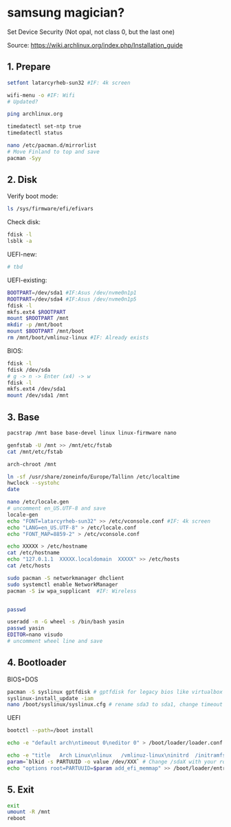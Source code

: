# samsung magician?
Set Device Security (Not opal, not class 0, but the last one)



Source: <https://wiki.archlinux.org/index.php/Installation_guide>

## 1. Prepare

```sh
setfont latarcyrheb-sun32 #IF: 4k screen

wifi-menu -o #IF: Wifi
# Updated?

ping archlinux.org

timedatectl set-ntp true
timedatectl status

nano /etc/pacman.d/mirrorlist
# Move Finland to top and save
pacman -Syy

```

## 2. Disk

Verify boot mode:
```sh
ls /sys/firmware/efi/efivars
```

Check disk:
```sh
fdisk -l
lsblk -a
```

UEFI-new:
```sh
# tbd
```

UEFI-existing:
```sh
BOOTPART=/dev/sda1 #IF:Asus /dev/nvme0n1p1
ROOTPART=/dev/sda4 #IF:Asus /dev/nvme0n1p5
fdisk -l
mkfs.ext4 $ROOTPART
mount $ROOTPART /mnt
mkdir -p /mnt/boot
mount $BOOTPART /mnt/boot
rm /mnt/boot/vmlinuz-linux #IF: Already exists
```

BIOS:
```sh
fdisk -l
fdisk /dev/sda
# g -> n -> Enter (x4) -> w
fdisk -l
mkfs.ext4 /dev/sda1
mount /dev/sda1 /mnt
```

## 3. Base

```sh
pacstrap /mnt base base-devel linux linux-firmware nano 

genfstab -U /mnt >> /mnt/etc/fstab
cat /mnt/etc/fstab

arch-chroot /mnt

ln -sf /usr/share/zoneinfo/Europe/Tallinn /etc/localtime
hwclock --systohc
date

nano /etc/locale.gen
# uncomment en_US.UTF-8 and save
locale-gen
echo "FONT=latarcyrheb-sun32" >> /etc/vconsole.conf #IF: 4k screen
echo "LANG=en_US.UTF-8" > /etc/locale.conf
echo "FONT_MAP=8859-2" > /etc/vconsole.conf

echo XXXXX > /etc/hostname
cat /etc/hostname
echo "127.0.1.1  XXXXX.localdomain  XXXXX" >> /etc/hosts
cat /etc/hosts

sudo pacman -S networkmanager dhclient
sudo systemctl enable NetworkManager
pacman -S iw wpa_supplicant  #IF: Wireless


passwd

useradd -m -G wheel -s /bin/bash yasin
passwd yasin
EDITOR=nano visudo
# uncomment wheel line and save
```

## 4. Bootloader

BIOS+DOS

```sh
pacman -S syslinux gptfdisk # gptfdisk for legacy bios like virtualbox
syslinux-install_update -iam
nano /boot/syslinux/syslinux.cfg # rename sda3 to sda1, change timeout duration
```

UEFI

```sh
bootctl --path=/boot install

echo -e "default arch\ntimeout 0\neditor 0" > /boot/loader/loader.conf

echo -e "title   Arch Linux\nlinux   /vmlinuz-linux\ninitrd  /initramfs-linux.img" > /boot/loader/entries/arch.conf
param=`blkid -s PARTUUID -o value /dev/XXX` # Change /sdaX with your root part
echo "options root=PARTUUID=$param add_efi_memmap" >> /boot/loader/entries/arch.conf
```

## 5. Exit
```sh
exit
umount -R /mnt
reboot
```
